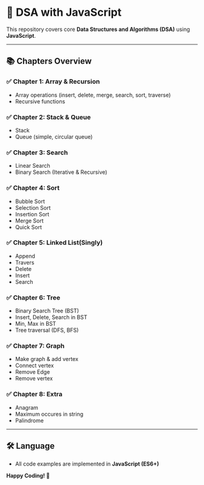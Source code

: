 # 📘 DSA with JavaScript

This repository covers core **Data Structures and Algorithms (DSA)** using **JavaScript**.

---

## 📚 Chapters Overview

### ✅ Chapter 1: Array & Recursion

- Array operations (insert, delete, merge, search, sort, traverse)
- Recursive functions

### ✅ Chapter 2: Stack & Queue

- Stack
- Queue (simple, circular queue)

### ✅ Chapter 3: Search

- Linear Search
- Binary Search (Iterative & Recursive)

### ✅ Chapter 4: Sort

- Bubble Sort
- Selection Sort
- Insertion Sort
- Merge Sort
- Quick Sort

### ✅ Chapter 5: Linked List(Singly)

- Append
- Travers
- Delete
- Insert
- Search

### ✅ Chapter 6: Tree

- Binary Search Tree (BST)
- Insert, Delete, Search in BST
- Min, Max in BST
- Tree traversal (DFS, BFS)

### ✅ Chapter 7: Graph

- Make graph & add vertex
- Connect vertex
- Remove Edge
- Remove vertex

### ✅ Chapter 8: Extra

- Anagram
- Maximum occures in string
- Palindrome

---

## 🛠 Language

- All code examples are implemented in **JavaScript (ES6+)**

**Happy Coding! 🚀**
